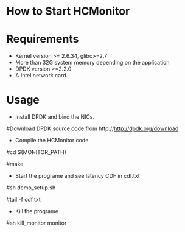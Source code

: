 # How to Start HCMonitor
# Requirements
* Kernel version >= 2.6.34, glibc>=2.7
* More than 32G system memory depending on the application
* DPDK version >=2.2.0
* A Intel network card.

# Usage
- Install DPDK and bind the NICs.

#Download DPDK source code from http://http://dpdk.org/download
- Compile the HCMonitor code

#cd $(MONITOR_PATH)

#make
- Start the programe and see latency CDF in cdf.txt

#sh demo_setup.sh 

#tail -f cdf.txt
- Kill the programe

#sh kill_monitor monitor 


